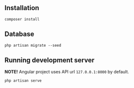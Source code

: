 ## Installation


```shell
composer install
```
## Database
```shell
php artisan migrate --seed
```

## Running development server
**NOTE!**  Angular project uses API url `127.0.0.1:8000` by default.
```shell
php artisan serve
```
